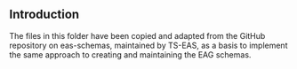 ## Introduction
The files in this folder have been copied and adapted from the GitHub repository on eas-schemas, maintained by TS-EAS, as a basis to implement the same approach to creating and maintaining the EAG schemas.
